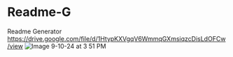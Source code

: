 # Readme-G
Readme Generator
https://drive.google.com/file/d/1HtypKXVgqV6WmmqGXmsiqzcDisLdOFCw/view
![Image 9-10-24 at 3 51 PM](https://github.com/user-attachments/assets/fd164693-ae61-478d-adcb-dab1c87f8588)
